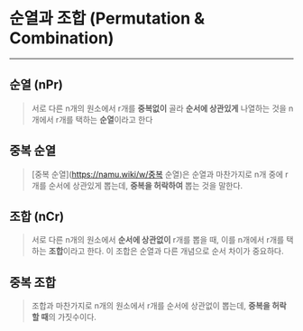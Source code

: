 # 순열과 조합 (Permutation & Combination)

---

## 순열 (nPr)

> 서로 다른 n개의 원소에서 r개를 **중복없이** 골라 **순서에 상관있게** 나열하는 것을 n개에서 r개를 택하는 **순열**이라고 한다



## 중복 순열

> [중복 순열](https://namu.wiki/w/중복 순열)은 순열과 마찬가지로 n개 중에 r개를 순서에 상관있게 뽑는데, **중복을 허락하여** 뽑는 것을 말한다.



## 조합 (nCr)

> 서로 다른 n개의 원소에서 **순서에 상관없이** r개를 뽑을 때, 이를 n개에서 r개를 택하는 **조합**이라고 한다. 이 조합은 순열과 다른 개념으로 순서 차이가 중요하다.



## 중복 조합

> 조합과 마찬가지로 n개의 원소에서 r개를 순서에 상관없이 뽑는데, **중복을 허락할 때**의 가짓수이다. 	